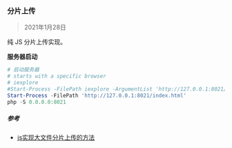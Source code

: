 ### 分片上传

> 2021年1月28日





纯 JS 分片上传实现。



**服务器启动**

```powershell
# 启动服务器
# starts with a specific browser
# iexplore
#Start-Process -FilePath iexplore -ArgumentList 'http://127.0.0.1:8021/index.html'
Start-Process -FilePath 'http://127.0.0.1:8021/index.html'
php -S 0.0.0.0:8021
```







##### 参考

- [js实现大文件分片上传的方法](https://www.cnblogs.com/sghy/p/9143955.html)

